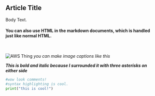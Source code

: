 ## Article Title
Body Text.
<h4>You can also use HTML in the markdown documents, which is handled just like normal HTML.</h2><br/>

![AWS Thing](https://i.ibb.co/DGjvsyD/download.png)
*you can make image captions like this*

***This is bold and italic because I surrounded it with three asterisks on either side***

```python
#wow look comments!
#syntax highlighting is cool.
print("this is cool!")
```